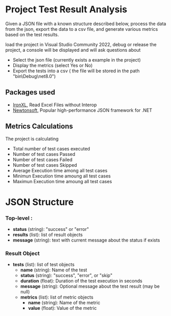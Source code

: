 
# Project Test Result Analysis

Given a JSON file with a known structure described below, process the data from the json, export the data to a csv file, and generate various metrics based on the test results.

load the project in Visual Studio Community 2022, debug or release the project, a console will be displayed and will ask questions about 
- Select the json file (currently exists a example in the project)
- Display the metrics (select Yes or No)
- Export the tests into a csv ( the file will be stored in the path "bin\Debug\net8.0")

## Packages used
- [IronXL](https://ironsoftware.com/csharp/excel/object-reference/api/), Read Excel Files without Interop
- [Newtonsoft](https://www.newtonsoft.com/json), Popular high-performance JSON framework for .NET

## Metrics Calculations
The project is calculating
- Total number of test cases executed
- Number of test cases Passed
- Number of test cases Failed
- Number of test cases Skipped
- Average Execution time among all test cases
- Minimun Execution time amoung all test cases
- Maximun Execution time amoung all test cases

# JSON Structure

### Top-level :

- **status** (string): "success" or "error"
- **results** (list): list of result objects
- **message** (string): text with current message about the status if exists

### Result Object
- **tests** (list): list of test objects
    - **name** (string): Name of the test
    - **status** (string): "success", "error", or "skip"
    - **duration** (float): Duration of the test execution in seconds
    - **message** (string): Optional message about the test result (may be null)
    - **metrics** (list): list of metric objects
        - **name** (string): Name of the metric
        - **value** (float): Value of the metric

